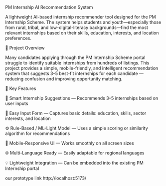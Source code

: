 PM Internship AI Recommendation System

A lightweight AI-based internship recommender tool designed for the PM Internship Scheme.
The system helps students and youth—especially those from rural, tribal, and low-digital-literacy backgrounds—find the most relevant internships based on their skills, education, interests, and location preferences.

🚀 Project Overview

Many candidates applying through the PM Internship Scheme portal struggle to identify suitable internships from hundreds of listings.
This project provides a simple, mobile-friendly, and intelligent recommendation system that suggests 3–5 best-fit internships for each candidate — reducing confusion and improving opportunity matching.

🎯 Key Features

🧾 Smart Internship Suggestions — Recommends 3–5 internships based on user inputs

📄 Easy Input Form — Captures basic details: education, skills, sector interests, and location

⚙️ Rule-Based / ML-Light Model — Uses a simple scoring or similarity algorithm for recommendations

📱 Mobile-Responsive UI — Works smoothly on all screen sizes

🌐 Multi-Language Ready — Easily adaptable for regional languages

💡 Lightweight Integration — Can be embedded into the existing PM Internship portal

our prototype link http://localhost:5173/


